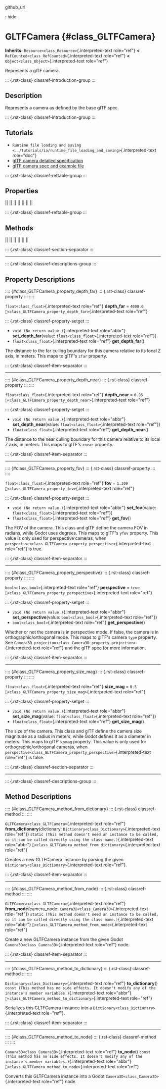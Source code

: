 github_url

:   hide

# GLTFCamera {#class_GLTFCamera}

**Inherits:** `Resource<class_Resource>`{.interpreted-text role="ref"}
**\<** `RefCounted<class_RefCounted>`{.interpreted-text role="ref"}
**\<** `Object<class_Object>`{.interpreted-text role="ref"}

Represents a glTF camera.

::: {.rst-class}
classref-introduction-group
:::

## Description

Represents a camera as defined by the base glTF spec.

::: {.rst-class}
classref-introduction-group
:::

## Tutorials

- `Runtime file loading and saving <../tutorials/io/runtime_file_loading_and_saving>`{.interpreted-text
  role="doc"}
- [glTF camera detailed
  specification](https://registry.khronos.org/glTF/specs/2.0/glTF-2.0.html#reference-camera)
- [glTF camera spec and example
  file](https://github.com/KhronosGroup/glTF-Tutorials/blob/master/gltfTutorial/gltfTutorial_015_SimpleCameras.md)

::: {.rst-class}
classref-reftable-group
:::

## Properties

||
||
||
||
||
||
||

::: {.rst-class}
classref-reftable-group
:::

## Methods

||
||
||
||
||
||

::: {.rst-class}
classref-section-separator
:::

------------------------------------------------------------------------

::: {.rst-class}
classref-descriptions-group
:::

## Property Descriptions

:::: {#class_GLTFCamera_property_depth_far}
::: {.rst-class}
classref-property
:::
::::

`float<class_float>`{.interpreted-text role="ref"} **depth_far** =
`4000.0` `🔗<class_GLTFCamera_property_depth_far>`{.interpreted-text
role="ref"}

::: {.rst-class}
classref-property-setget
:::

- `void (No return value.)`{.interpreted-text role="abbr"}
  **set_depth_far**(value: `float<class_float>`{.interpreted-text
  role="ref"})
- `float<class_float>`{.interpreted-text role="ref"} **get_depth_far**()

The distance to the far culling boundary for this camera relative to its
local Z axis, in meters. This maps to glTF\'s `zfar` property.

::: {.rst-class}
classref-item-separator
:::

------------------------------------------------------------------------

:::: {#class_GLTFCamera_property_depth_near}
::: {.rst-class}
classref-property
:::
::::

`float<class_float>`{.interpreted-text role="ref"} **depth_near** =
`0.05` `🔗<class_GLTFCamera_property_depth_near>`{.interpreted-text
role="ref"}

::: {.rst-class}
classref-property-setget
:::

- `void (No return value.)`{.interpreted-text role="abbr"}
  **set_depth_near**(value: `float<class_float>`{.interpreted-text
  role="ref"})
- `float<class_float>`{.interpreted-text role="ref"}
  **get_depth_near**()

The distance to the near culling boundary for this camera relative to
its local Z axis, in meters. This maps to glTF\'s `znear` property.

::: {.rst-class}
classref-item-separator
:::

------------------------------------------------------------------------

:::: {#class_GLTFCamera_property_fov}
::: {.rst-class}
classref-property
:::
::::

`float<class_float>`{.interpreted-text role="ref"} **fov** = `1.309`
`🔗<class_GLTFCamera_property_fov>`{.interpreted-text role="ref"}

::: {.rst-class}
classref-property-setget
:::

- `void (No return value.)`{.interpreted-text role="abbr"}
  **set_fov**(value: `float<class_float>`{.interpreted-text role="ref"})
- `float<class_float>`{.interpreted-text role="ref"} **get_fov**()

The FOV of the camera. This class and glTF define the camera FOV in
radians, while Godot uses degrees. This maps to glTF\'s `yfov` property.
This value is only used for perspective cameras, when
`perspective<class_GLTFCamera_property_perspective>`{.interpreted-text
role="ref"} is true.

::: {.rst-class}
classref-item-separator
:::

------------------------------------------------------------------------

:::: {#class_GLTFCamera_property_perspective}
::: {.rst-class}
classref-property
:::
::::

`bool<class_bool>`{.interpreted-text role="ref"} **perspective** =
`true` `🔗<class_GLTFCamera_property_perspective>`{.interpreted-text
role="ref"}

::: {.rst-class}
classref-property-setget
:::

- `void (No return value.)`{.interpreted-text role="abbr"}
  **set_perspective**(value: `bool<class_bool>`{.interpreted-text
  role="ref"})
- `bool<class_bool>`{.interpreted-text role="ref"} **get_perspective**()

Whether or not the camera is in perspective mode. If false, the camera
is in orthographic/orthogonal mode. This maps to glTF\'s camera `type`
property. See
`Camera3D.projection<class_Camera3D_property_projection>`{.interpreted-text
role="ref"} and the glTF spec for more information.

::: {.rst-class}
classref-item-separator
:::

------------------------------------------------------------------------

:::: {#class_GLTFCamera_property_size_mag}
::: {.rst-class}
classref-property
:::
::::

`float<class_float>`{.interpreted-text role="ref"} **size_mag** = `0.5`
`🔗<class_GLTFCamera_property_size_mag>`{.interpreted-text role="ref"}

::: {.rst-class}
classref-property-setget
:::

- `void (No return value.)`{.interpreted-text role="abbr"}
  **set_size_mag**(value: `float<class_float>`{.interpreted-text
  role="ref"})
- `float<class_float>`{.interpreted-text role="ref"} **get_size_mag**()

The size of the camera. This class and glTF define the camera size
magnitude as a radius in meters, while Godot defines it as a diameter in
meters. This maps to glTF\'s `ymag` property. This value is only used
for orthographic/orthogonal cameras, when
`perspective<class_GLTFCamera_property_perspective>`{.interpreted-text
role="ref"} is false.

::: {.rst-class}
classref-section-separator
:::

------------------------------------------------------------------------

::: {.rst-class}
classref-descriptions-group
:::

## Method Descriptions

:::: {#class_GLTFCamera_method_from_dictionary}
::: {.rst-class}
classref-method
:::
::::

`GLTFCamera<class_GLTFCamera>`{.interpreted-text role="ref"}
**from_dictionary**(dictionary:
`Dictionary<class_Dictionary>`{.interpreted-text role="ref"})
`static (This method doesn't need an instance to be called, so it can be called directly using the class name.)`{.interpreted-text
role="abbr"}
`🔗<class_GLTFCamera_method_from_dictionary>`{.interpreted-text
role="ref"}

Creates a new GLTFCamera instance by parsing the given
`Dictionary<class_Dictionary>`{.interpreted-text role="ref"}.

::: {.rst-class}
classref-item-separator
:::

------------------------------------------------------------------------

:::: {#class_GLTFCamera_method_from_node}
::: {.rst-class}
classref-method
:::
::::

`GLTFCamera<class_GLTFCamera>`{.interpreted-text role="ref"}
**from_node**(camera_node: `Camera3D<class_Camera3D>`{.interpreted-text
role="ref"})
`static (This method doesn't need an instance to be called, so it can be called directly using the class name.)`{.interpreted-text
role="abbr"} `🔗<class_GLTFCamera_method_from_node>`{.interpreted-text
role="ref"}

Create a new GLTFCamera instance from the given Godot
`Camera3D<class_Camera3D>`{.interpreted-text role="ref"} node.

::: {.rst-class}
classref-item-separator
:::

------------------------------------------------------------------------

:::: {#class_GLTFCamera_method_to_dictionary}
::: {.rst-class}
classref-method
:::
::::

`Dictionary<class_Dictionary>`{.interpreted-text role="ref"}
**to_dictionary**()
`const (This method has no side effects. It doesn't modify any of the instance's member variables.)`{.interpreted-text
role="abbr"}
`🔗<class_GLTFCamera_method_to_dictionary>`{.interpreted-text
role="ref"}

Serializes this GLTFCamera instance into a
`Dictionary<class_Dictionary>`{.interpreted-text role="ref"}.

::: {.rst-class}
classref-item-separator
:::

------------------------------------------------------------------------

:::: {#class_GLTFCamera_method_to_node}
::: {.rst-class}
classref-method
:::
::::

`Camera3D<class_Camera3D>`{.interpreted-text role="ref"} **to_node**()
`const (This method has no side effects. It doesn't modify any of the instance's member variables.)`{.interpreted-text
role="abbr"} `🔗<class_GLTFCamera_method_to_node>`{.interpreted-text
role="ref"}

Converts this GLTFCamera instance into a Godot
`Camera3D<class_Camera3D>`{.interpreted-text role="ref"} node.
